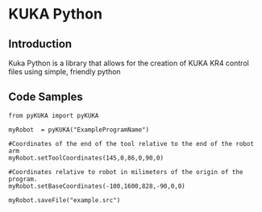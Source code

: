 # KUKA Python

## Introduction

Kuka Python is a library that allows for the creation of KUKA KR4 control files using simple, friendly python

## Code Samples
```
from pyKUKA import pyKUKA	

myRobot  = pyKUKA("ExampleProgramName")

#Coordinates of the end of the tool relative to the end of the robot arm
myRobot.setToolCoordinates(145,0,86,0,90,0)

#Coordinates relative to robot in milimeters of the origin of the program.
myRobot.setBaseCoordinates(-100,1600,828,-90,0,0)

myRobot.saveFile("example.src")
```
